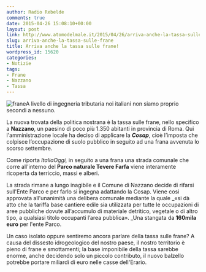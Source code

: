 ```yaml
---
author: Radio Rebelde
comments: true
date: 2015-04-26 15:08:10+00:00
layout: post
link: http://www.atomodelmale.it/2015/04/26/arriva-anche-la-tassa-sulle-frane/
slug: arriva-anche-la-tassa-sulle-frane
title: Arriva anche la tassa sulle frane!
wordpress_id: 15620
categories:
- Notizie
tags:
- Frane
- Nazzano
- Tassa
---
```


![frane](http://www.atomodelmale.it/wp-content/uploads/2015/04/frane-300x197.jpg)A livello di ingegneria tributaria noi italiani non siamo proprio secondi a nessuno.

La nuova trovata della politica nostrana è la tassa sulle frane, nello specifico a **Nazzano**, un paesino di poco più 1.350 abitanti in provincia di Roma. Qui l'amministrazione locale ha deciso di applicare la _**Cosap**_, cioè l’imposta che colpisce l’occupazione di suolo pubblico in seguito ad una frana avvenuta lo scorso settembre.

Come riporta _ItaliaOggi,_ in seguito a una frana una strada comunale che corre all'interno del **Parco naturale Tevere Farfa** viene interamente ricoperta da terriccio, massi e alberi.


La strada rimane a lungo inagibile e il Comune di Nazzano decide di rifarsi sull'Ente Parco e per farlo si ingegna adattando la Cosap. Viene così approvata all'unanimità una delibera comunale mediante la quale _«si dà atto che la tariffa base cantiere edile sia utilizzata per tutte le occupazioni di aree pubbliche dovute all’accumulo di materiale detritico, vegetale o di altro tipo, a qualsiasi titolo occupanti l’area pubblica». _Una stangata da **160mila euro** per l'ente Parco.

Un caso isolato oppure sentiremo ancora parlare della tassa sulle frane? A causa del dissesto idrogeologico del nostro paese, il nostro territorio è pieno di frane e smottamenti; la base imponibile della tassa sarebbe enorme, anche decidendo solo un piccolo contributo, il nuovo balzello potrebbe portare miliardi di euro nelle casse dell'Erario.
